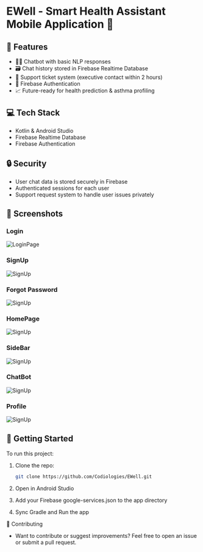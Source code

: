 # EWell - Smart Health Assistant Mobile Application 💙

## 📱 Features

- 🕵🏾 Chatbot with basic NLP responses
- 🗃️ Chat history stored in Firebase Realtime Database
- 🧾 Support ticket system (executive contact within 2 hours)
- 🔐 Firebase Authentication
- 📈 Future-ready for health prediction & asthma profiling

## 💻 Tech Stack

- Kotlin & Android Studio
- Firebase Realtime Database
- Firebase Authentication

## 🔒 Security

- User chat data is stored securely in Firebase
- Authenticated sessions for each user
- Support request system to handle user issues privately

## 📸 Screenshots

### Login  
![LoginPage](GitHub%20Resources/login.png)  

### SignUp  
![SignUp](GitHub%20Resources/signup.png)  

### Forgot Password  
![SignUp](GitHub%20Resources/set.png) 

### HomePage  
![SignUp](GitHub%20Resources/home.png) 

### SideBar  
![SignUp](GitHub%20Resources/sideview.png) 

### ChatBot  
![SignUp](GitHub%20Resources/help.png) 

### Profile  
![SignUp](GitHub%20Resources/photo.png) 



## 🚀 Getting Started

To run this project:

1. Clone the repo:
    ```bash
   git clone https://github.com/Codiologies/EWell.git
    ```
2. Open in Android Studio

3. Add your Firebase google-services.json to the app directory

4. Sync Gradle and Run the app

🤝 Contributing

-  Want to contribute or suggest improvements? Feel free to open an issue or submit a pull request.
